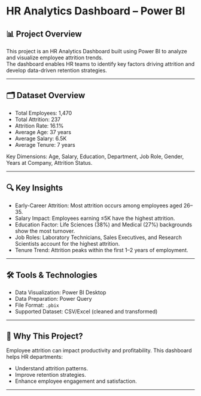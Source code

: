 # HR Analytics Dashboard – Power BI

## 📊 Project Overview
This project is an HR Analytics Dashboard built using Power BI to analyze and visualize employee attrition trends.  
The dashboard enables HR teams to identify key factors driving attrition and develop data-driven retention strategies.

---

## 🗂 Dataset Overview
- Total Employees: 1,470  
- Total Attrition: 237  
- Attrition Rate: 16.1%  
- Average Age: 37 years  
- Average Salary: 6.5K  
- Average Tenure: 7 years  

Key Dimensions: Age, Salary, Education, Department, Job Role, Gender, Years at Company, Attrition Status.

---

## 🔍 Key Insights
- Early-Career Attrition: Most attrition occurs among employees aged 26–35.
- Salary Impact: Employees earning ≤5K have the highest attrition.
- Education Factor: Life Sciences (38%) and Medical (27%) backgrounds show the most turnover.
- Job Roles: Laboratory Technicians, Sales Executives, and Research Scientists account for the highest attrition.
- Tenure Trend: Attrition peaks within the first 1–2 years of employment.

---

## 🛠 Tools & Technologies
- Data Visualization: Power BI Desktop  
- Data Preparation: Power Query  
- File Format: `.pbix`  
- Supported Dataset: CSV/Excel (cleaned and transformed)

---

## 🎯 Why This Project?
Employee attrition can impact productivity and profitability. This dashboard helps HR departments:
- Understand attrition patterns.
- Improve retention strategies.
- Enhance employee engagement and satisfaction.

---
